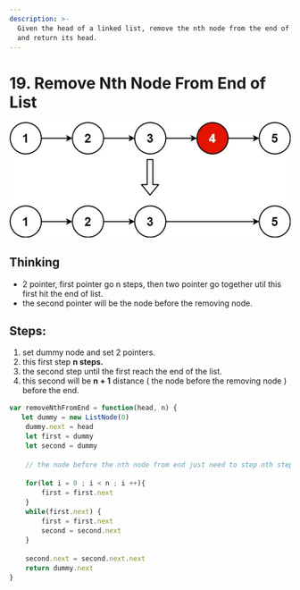 ```yaml
---
description: >-
  Given the head of a linked list, remove the nth node from the end of the list
  and return its head.
---
```


# 19. Remove Nth Node From End of List

![](.gitbook/assets/image%20%287%29.png)

## Thinking

* 2 pointer, first pointer go n steps, then two pointer go together util this first hit the end of list.
* the second pointer will be the node before the removing node.

## Steps:

1. set dummy node and set  2 pointers.
2. this first step **n steps.**
3. the second step until the first reach the end of the list.
4. this second will be **n + 1** distance \( the node before the removing node \) before the end.

```javascript
var removeNthFromEnd = function(head, n) {
   let dummy = new ListNode(0)
    dummy.next = head
    let first = dummy
    let second = dummy
    
    // the node before the nth node from end just need to step nth steps from the dummy.  

    for(let i = 0 ; i < n ; i ++){
        first = first.next
    }
    while(first.next) {
        first = first.next
        second = second.next
    }
    
    second.next = second.next.next
    return dummy.next
}
```

